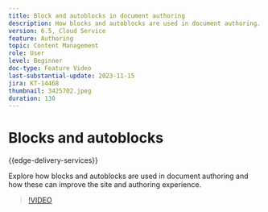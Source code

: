 ```yaml
---
title: Block and autoblocks in document authoring
description: How blocks and autoblocks are used in document authoring.
version: 6.5, Cloud Service
feature: Authoring
topic: Content Management
role: User
level: Beginner
doc-type: Feature Video
last-substantial-update: 2023-11-15
jira: KT-14468
thumbnail: 3425702.jpeg
duration: 130
---
```


# Blocks and autoblocks

{{edge-delivery-services}}

Explore how blocks and autoblocks are used in document authoring and how these can improve the site and authoring experience.

>[!VIDEO](https://video.tv.adobe.com/v/3425703/?learn=on)
